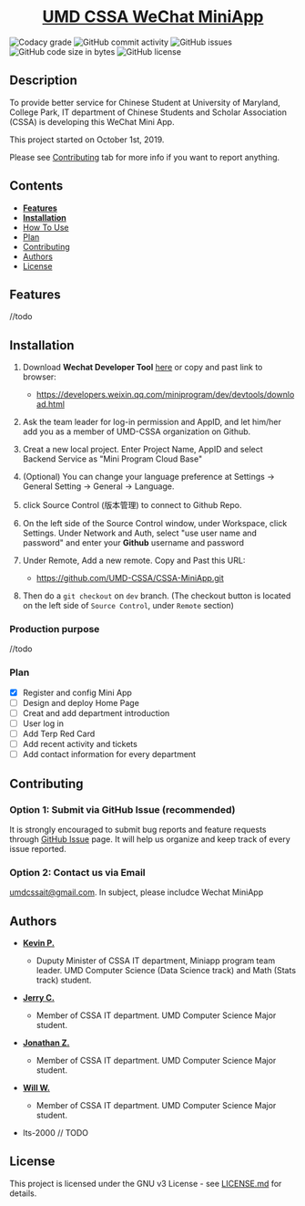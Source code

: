 <h1 align="center">
  <a href="https://github.com/UMD-CSSA/CSSA-MiniApp.git/">UMD CSSA WeChat MiniApp</a>
</h1>

![Codacy grade](https://api.codacy.com/project/badge/Grade/8126695323e746c48e84aacc7f4fbd30?isInternal=true)
![GitHub commit activity](https://img.shields.io/github/commit-activity/y/UMD-CSSA/CSSA-MiniApp.svg)
![GitHub issues](https://img.shields.io/github/issues/UMD-CSSA/CSSA-MiniApp.svg)
![GitHub code size in bytes](https://img.shields.io/github/languages/code-size/UMD-CSSA/CSSA-MiniApp.svg)
![GitHub license](https://img.shields.io/github/license/UMD-CSSA/CSSA-MiniApp.svg)

## Description

To provide better service for Chinese Student at University of Maryland, College Park, IT department of Chinese Students and Scholar Association (CSSA) is developing this WeChat Mini App.

This project started on October 1st, 2019.

Please see [Contributing](#user-content-contributing) tab for more info if you want to report anything.

## Contents

-   [**Features**](#user-content-features)
-   [**Installation**](#user-content-installation)
-   [How To Use](#user-content-how-to-use)
-   [Plan](#user-content-plan)
-   [Contributing](#user-content-contributing)
-   [Authors](#user-content-authors)
-   [License](#user-content-license)

## Features

//todo

## Installation

1. Download **Wechat Developer Tool** [here](<https://developers.weixin.qq.com/miniprogram/dev/devtools/download.html>) or copy and past link to browser:

    - <https://developers.weixin.qq.com/miniprogram/dev/devtools/download.html>

2. Ask the team leader for log-in permission and AppID, and let him/her add you as a member of UMD-CSSA organization on Github.

3. Creat a new local project. Enter Project Name, AppID and select Backend Service as "Mini Program Cloud Base"

4. (Optional) You can change your language preference at Settings -> General Setting -> General -> Language.

5. click Source Control (版本管理) to connect to Github Repo.

6. On the left side of the Source Control window, under Workspace, click Settings. Under Network and Auth, select "use user name and password" and enter your **Github** username and password

7. Under Remote, Add a new remote. Copy and Past this URL:
    - <https://github.com/UMD-CSSA/CSSA-MiniApp.git>

8. Then do a `git checkout` on `dev` branch. (The checkout button is located on the left side of  `Source Control`, under `Remote` section)

### Production purpose

//todo



### Plan
- [X] Register and config Mini App
- [ ] Design and deploy Home Page
- [ ] Creat and add department introduction
- [ ] User log in
- [ ] Add Terp Red Card
- [ ] Add recent activity and tickets
- [ ] Add contact information for every department

## Contributing

### Option 1: Submit via GitHub Issue (recommended)

It is strongly encouraged to submit bug reports and feature requests through
[GitHub Issue](https://github.com/UMD-CSSA/CSSA-MiniApp.git/issues)
page. It will help us organize and keep track of every issue reported.

### Option 2: Contact us via Email

umdcssait@gmail.com. In subject, please includce Wechat MiniApp

## Authors

-   **[Kevin P.](<https://github.com/syKevinPeng>)**
    - Duputy Minister of CSSA IT department, Miniapp program team leader. UMD Computer Science (Data Science track) and Math (Stats track) student.

-   **[Jerry C.](<https://github.com/jerryc05>)**
    - Member of CSSA IT department. UMD Computer Science Major student.

-   **[Jonathan Z.](<https://github.com/yzhong1>)**
    - Member of CSSA IT department. UMD Computer Science Major student.

-   **[Will W.](<https://github.com/willAries>)**
    - Member of CSSA IT department. UMD Computer Science Major student.
- lts-2000 // TODO
## License

This project is licensed under the GNU v3 License - see
[LICENSE.md](https://github.com/UMD-CSSA/CSSA-MiniApp.git/blob/master/LICENSE)
for details.

